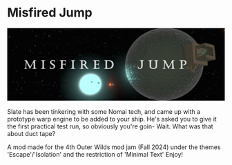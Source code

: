 # Misfired Jump

![thumbnail](thumbnail.png)

Slate has been tinkering with some Nomai tech, and came up with a prototype warp engine to be added to your ship.
He's asked you to give it the first practical test run, so obviously you're goin- Wait. What was that about duct tape?

A mod made for the 4th Outer Wilds mod jam (Fall 2024) under the themes 'Escape'/'Isolation' and the restriction of 'Minimal Text'
Enjoy!